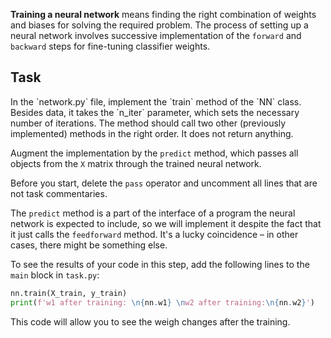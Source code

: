 **Training a neural network** means finding the right combination of weights and biases for solving the required problem. 
The process of setting up a neural network involves successive implementation of the `forward` and `backward` steps for fine-tuning classifier weights.

<h2>Task</h2>
In the `network.py` file, implement the `train` method of the `NN` class. Besides data, it takes the `n_iter` parameter, which sets
the necessary number of iterations. The method should call two other (previously implemented) methods in the right order. It does not return anything.

Augment the implementation by the `predict` method, which passes all objects from the `X` matrix through the trained neural network.

Before you start, delete the `pass` operator and uncomment all lines that are not task commentaries.

<div class="hint"> The <code>predict</code> method is a part of the interface of a program the neural network is expected to include, so we will implement it 
despite the fact that it just calls the <code>feedforward</code> method. It's a lucky coincidence – in other cases, there might be
something else.</div>

To see the results of your code in this step, add the following lines to the `main` block in `task.py`:

```python
nn.train(X_train, y_train)
print(f'w1 after training: \n{nn.w1} \nw2 after training:\n{nn.w2}')
```
This code will allow you to see the weigh changes after the training.

 

